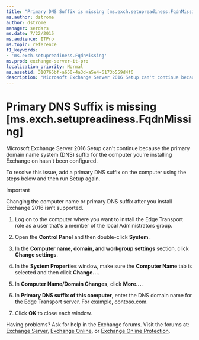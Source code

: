 ```yaml
---
title: "Primary DNS Suffix is missing [ms.exch.setupreadiness.FqdnMissing]"
ms.author: dstrome
author: dstrome
manager: serdars
ms.date: 7/22/2015
ms.audience: ITPro
ms.topic: reference
f1_keywords:
- 'ms.exch.setupreadiness.FqdnMissing'
ms.prod: exchange-server-it-pro
localization_priority: Normal
ms.assetid: 310765bf-a650-4a3d-a5e4-6173b559d4f6
description: "Microsoft Exchange Server 2016 Setup can't continue because the primary domain name system (DNS) suffix for the computer you're installing Exchange on hasn't been configured."
---
```


# Primary DNS Suffix is missing [ms.exch.setupreadiness.FqdnMissing]

Microsoft Exchange Server 2016 Setup can't continue because the primary domain name system (DNS) suffix for the computer you're installing Exchange on hasn't been configured.
  
To resolve this issue, add a primary DNS suffix on the computer using the steps below and then run Setup again.
  
> [!IMPORTANT]
> Changing the computer name or primary DNS suffix after you install Exchange 2016 isn't supported.
  
1. Log on to the computer where you want to install the Edge Transport role as a user that's a member of the local Administrators group.
    
2. Open the **Control Panel** and then double-click **System**.
    
3. In the **Computer name, domain, and workgroup settings** section, click **Change settings**.
    
4. In the **System Properties** window, make sure the **Computer Name** tab is selected and then click **Change…**.
    
5. In **Computer Name/Domain Changes**, click **More…**.
    
6. In **Primary DNS suffix of this computer**, enter the DNS domain name for the Edge Transport server. For example, contoso.com.
    
7. Click **OK** to close each window.
    
Having problems? Ask for help in the Exchange forums. Visit the forums at: [Exchange Server](https://go.microsoft.com/fwlink/p/?linkId=60612), [Exchange Online](https://go.microsoft.com/fwlink/p/?linkId=267542), or [Exchange Online Protection](https://go.microsoft.com/fwlink/p/?linkId=285351).
  

  

